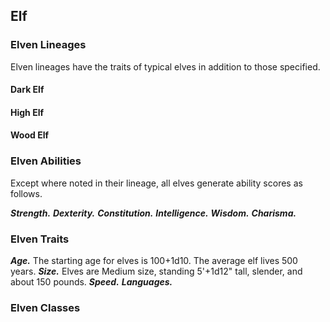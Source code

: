 ## Elf

<!--add copy here-->

### Elven Lineages

Elven lineages have the traits of typical elves in addition to those specified.

#### Dark Elf

<!--add copy here-->

#### High Elf

<!--add copy here-->

#### Wood Elf

<!--add copy here-->

### Elven Abilities

Except where noted in their lineage, all elves generate ability scores as follows.

***Strength.*** <!--add copy here-->
***Dexterity.*** <!--add copy here-->
***Constitution.*** <!--add copy here-->
***Intelligence.*** <!--add copy here-->
***Wisdom.*** <!--add copy here-->
***Charisma.*** <!--add copy here-->

### Elven Traits

***Age.*** The starting age for elves is 100+1d10. The average elf lives 500 years.
***Size.*** Elves are Medium size, standing 5'+1d12" tall, slender, and about 150 pounds. 
***Speed.*** <!--add copy here-->
***Languages.*** <!--add copy here-->

### Elven Classes

<!--add copy here-->
